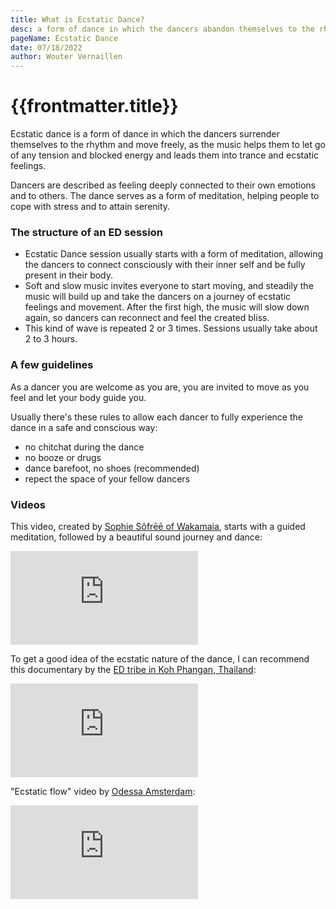 ```yaml
---
title: What is Ecstatic Dance?
desc: a form of dance in which the dancers abandon themselves to the rhythm and move freely, as the music leads them...
pageName: Ecstatic Dance
date: 07/18/2022
author: Wouter Vernaillen
---
```


# {{frontmatter.title}}

Ecstatic dance is a form of dance in which the dancers surrender themselves to the rhythm and move freely,
as the music helps them to let go of any tension and blocked energy and leads them into trance and ecstatic feelings.

Dancers are described as feeling deeply connected to their own emotions and to others. The dance serves as a form of meditation, helping people to cope with stress and to attain serenity.

### The structure of an ED session

* Ecstatic Dance session usually starts with a form of meditation, allowing the dancers to connect consciously with their inner self and be fully present in their body.
* Soft and slow music invites everyone to start moving, and steadily the music will build up and take the dancers on a journey of ecstatic feelings and movement. After the first high, the music will slow down again, so dancers can reconnect and feel the created bliss.
* This kind of wave is repeated 2 or 3 times. Sessions usually take about 2 to 3 hours.

### A few guidelines

As a dancer you are welcome as you are, you are invited to move as you feel and let your body guide you.

Usually there's these rules to allow each dancer to fully experience the dance in a safe and conscious way:

* no chitchat during the dance
* no booze or drugs
* dance barefoot, no shoes (recommended)
* repect the space of your fellow dancers

### Videos

This video, created by [Sophie Sôfrēē of Wakamaia](https://www.wakamaia.love/), starts with a guided meditation, followed by a beautiful sound journey and dance:
<iframe src="https://www.youtube.com/embed/9CEnSTruBBg" frameborder="0" allow="accelerometer; autoplay; clipboard-write; encrypted-media; gyroscope; picture-in-picture" allowfullscreen class="proseIframe"></iframe>

To get a good idea of the ecstatic nature of the dance, I can recommend this documentary by the [ED tribe in Koh Phangan, Thailand](https://www.facebook.com/EcstaticDanceThailand/):
<iframe src="https://www.youtube.com/embed/lY41coxPKuY" frameborder="0" allow="accelerometer; autoplay; clipboard-write; encrypted-media; gyroscope; picture-in-picture" allowfullscreen class="proseIframe"></iframe>

"Ecstatic flow" video by [Odessa Amsterdam](https://www.odessa.amsterdam):

<iframe src="https://www.youtube.com/embed/N9Ft3UKDPWI" frameborder="0" allow="accelerometer; autoplay; clipboard-write; encrypted-media; gyroscope; picture-in-picture" allowfullscreen class="proseIframe"></iframe>
